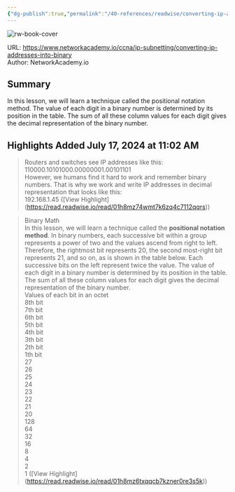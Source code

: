 ```yaml
---
{"dg-publish":true,"permalink":"/40-references/readwise/converting-ip-addresses-into-binary/","tags":["rw/articles"]}
---
```



![rw-book-cover](https://cdn.networkacademy.io/sites/default/files/2022-04/converting-ip-addresses-to-binary.png)

  

URL: <https://www.networkacademy.io/ccna/ip-subnetting/converting-ip-addresses-into-binary>  
Author: NetworkAcademy.io

## Summary

In this lesson, we will learn a technique called the positional notation method. The value of each digit in a binary number is determined by its position in the table. The sum of all these column values for each digit gives the decimal representation of the binary number.

## Highlights Added July 17, 2024 at 11:02 AM

> Routers and switches see IP addresses like this:  
> 110000.10101000.00000001.00101101  
> However, we humans find it hard to work and remember binary numbers. That is why we work and write IP addresses in decimal representation that looks like this:  
> 192.168.1.45 ([View Highlight] (<https://read.readwise.io/read/01h8mz74wmt7k6zq4c7112qqrs>))

> Binary Math  
> In this lesson, we will learn a technique called the **positional notation method**. In binary numbers, each successive bit within a group represents a power of two and the values ascend from right to left. Therefore, the rightmost bit represents 20, the second most-right bit represents 21, and so on, as is shown in the table below. Each successive bits on the left represent twice the value. The value of each digit in a binary number is determined by its position in the table. The sum of all these column values for each digit gives the decimal representation of the binary number.  
> Values of each bit in an octet  
> 8th bit  
> 7th bit  
> 6th bit  
> 5th bit  
> 4th bit  
> 3th bit  
> 2th bit  
> 1th bit  
> 27  
> 26  
> 25  
> 24  
> 23  
> 22  
> 21  
> 20  
> 128  
> 64  
> 32  
> 16  
> 8  
> 4  
> 2  
> 1 ([View Highlight] (<https://read.readwise.io/read/01h8mz6txqqcb7kzner0re3s5k>))
